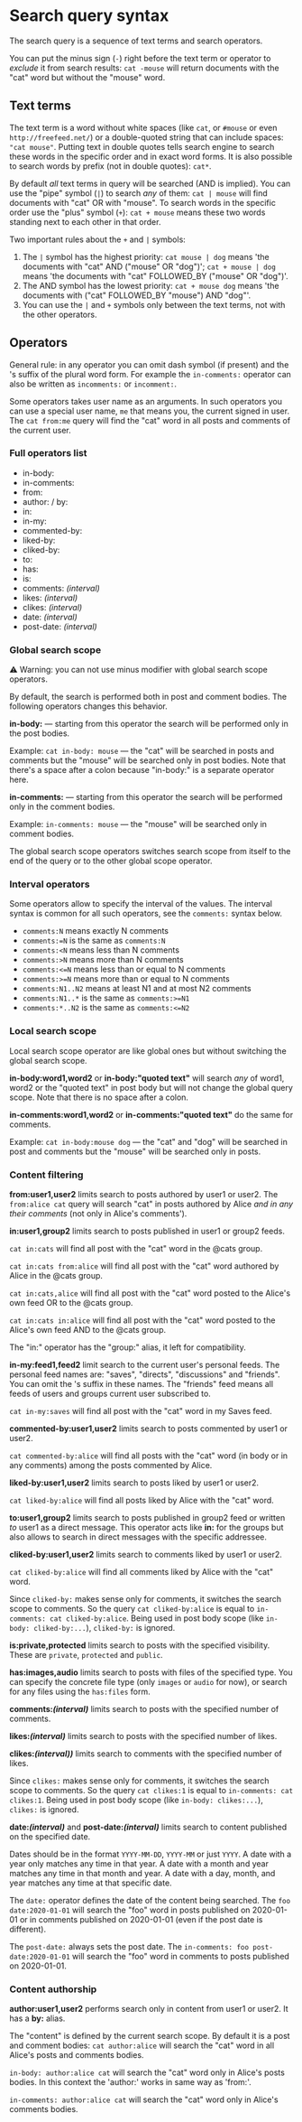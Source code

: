 # Search query syntax

The search query is a sequence of text terms and search operators.

You can put the minus sign (`-`) right before the text term or operator to _exclude_ it from search results: `cat -mouse` will return documents with the "cat" word but without the "mouse" word.

## Text terms

The text term is a word without white spaces (like `cat`, or `#mouse` or even `http://freefeed.net/`) or a double-quoted string that can include spaces: `"cat mouse"`. Putting text in double quotes tells search engine to search these words in the specific order and in exact word forms. It is also possible to search words by prefix (not in double quotes): `cat*`.

By default _all_ text terms in query will be searched (AND is implied). You can use the "pipe" symbol (`|`) to search _any_ of them: `cat | mouse` will find documents with "cat" OR with "mouse". To search words in the specific order use the "plus" symbol (`+`): `cat + mouse` means these two words standing next to each other in that order.

Two important rules about the `+` and `|` symbols:

1. The `|` symbol has the highest priority: `cat mouse | dog` means 'the documents with "cat" AND ("mouse" OR "dog")'; `cat + mouse | dog` means 'the documents with "cat" FOLLOWED_BY ("mouse" OR "dog")'.
2. The AND symbol has the lowest priority: `cat + mouse dog` means 'the documents with ("cat" FOLLOWED_BY "mouse") AND "dog"'.
3. You can use the `|` and `+` symbols only between the text terms, not with the other operators.

## Operators

General rule: in any operator you can omit dash symbol (if present) and the 's suffix of the plural word form. For example the `in-comments:` operator can also be written as `incomments:` or `incomment:`.

Some operators takes user name as an arguments. In such operators you can use a special user name, `me` that means you, the current signed in user. The `cat from:me` query will find the "cat" word in all posts and comments of the current user.

### Full operators list

* in-body:
* in-comments:
* from:
* author: / by:
* in:
* in-my:
* commented-by:
* liked-by:
* cliked-by:
* to:
* has:
* is:
* comments: *(interval)*
* likes: *(interval)*
* clikes: *(interval)*
* date: *(interval)*
* post-date: *(interval)*


### Global search scope

⚠ Warning: you can not use minus modifier with global search scope operators.

By default, the search is performed both in post and comment bodies. The following operators changes this behavior.

**in-body:** — starting from this operator the search will be performed only in the post bodies. 

Example: `cat in-body: mouse` — the "cat" will be searched in posts and comments but the "mouse" will be searched only in post bodies. Note that there's a space after a colon because "in-body:" is a separate operator here.

**in-comments:** — starting from this operator the search will be performed only in the comment bodies.

Example: `in-comments: mouse` — the "mouse" will be searched only in comment bodies.

The global search scope operators switches search scope from itself to the end of the query or to the other global scope operator. 

### Interval operators

Some operators allow to specify the interval of the values. The interval syntax is common for all such operators, see the `comments:` syntax below.
* `comments:N` means exactly N comments
* `comments:=N` is the same as `comments:N`
* `comments:<N` means less than N comments
* `comments:>N` means more than N comments
* `comments:<=N` means less than or equal to N comments
* `comments:>=N` means more than or equal to N comments
* `comments:N1..N2` means at least N1 and at most N2 comments
* `comments:N1..*` is the same as `comments:>=N1`
* `comments:*..N2` is the same as `comments:<=N2`

### Local search scope

Local search scope operator are like global ones but without switching the global search scope.

**in-body:word1,word2** or **in-body:"quoted text"** will search _any_ of word1, word2 or the "quoted text" in post body but will not change the global query scope. Note that there is no space after a colon.

**in-comments:word1,word2** or **in-comments:"quoted text"** do the same for comments.

Example: `cat in-body:mouse dog` — the "cat" and "dog" will be searched in post and comments but the "mouse" will be searched only in posts.

### Content filtering

**from:user1,user2** limits search to posts authored by user1 or user2. The `from:alice cat` query will search "cat" in posts authored by Alice _and in any their comments_ (not only in Alice's comments').

**in:user1,group2** limits search to posts published in user1 or group2 feeds.

`cat in:cats` will find all post with the "cat" word in the @cats group.

`cat in:cats from:alice` will find all post with the "cat" word authored by Alice in the @cats group.

`cat in:cats,alice` will find all post with the "cat" word posted to the Alice's own feed OR to the @cats group.

`cat in:cats in:alice` will find all post with the "cat" word posted to the Alice's own feed AND to the @cats group.

The "in:" operator has the "group:" alias, it left for compatibility.

**in-my:feed1,feed2** limit search to the current user's personal feeds. The personal feed names are: "saves", "directs", "discussions" and "friends". You can omit the 's suffix in these names. The "friends" feed means all feeds of users and groups current user subscribed to.

`cat in-my:saves` will find all post with the "cat" word in my Saves feed.

**commented-by:user1,user2** limits search to posts commented by user1 or user2.

`cat commented-by:alice` will find all posts with the "cat" word (in body or in any comments) among the posts commented by Alice.

**liked-by:user1,user2** limits search to posts liked by user1 or user2.

`cat liked-by:alice` will find all posts liked by Alice with the "cat" word.

**to:user1,group2** limits search to posts published in group2 feed or written _to_ user1 as a direct message. This operator acts like **in:** for the groups but also allows to search in direct messages with the specific addressee.

**cliked-by:user1,user2** limits search to comments liked by user1 or user2.

`cat cliked-by:alice` will find all comments liked by Alice with the "cat" word.

Since `cliked-by:` makes sense only for comments, it switches the search scope to comments. So the query `cat cliked-by:alice` is equal to `in-comments: cat cliked-by:alice`. Being used in post body scope (like `in-body: cliked-by:...`), `cliked-by:` is ignored.

**is:private,protected** limits search to posts with the specified visibility. These are `private`, `protected` and `public`.

**has:images,audio** limits search to posts with files of the specified type. You can specify the concrete file type (only `images` or `audio` for now), or search for any files using the `has:files` form.

**comments:*(interval)*** limits search to posts with the specified number of comments.

**likes:*(interval)*** limits search to posts with the specified number of likes.

**clikes:*(interval))*** limits search to comments with the specified number of likes.

Since `clikes:` makes sense only for comments, it switches the search scope to comments. So the query `cat clikes:1` is equal to `in-comments: cat clikes:1`. Being used in post body scope (like `in-body: clikes:...`), `clikes:` is ignored.

**date:*(interval)*** and **post-date:*(interval)*** limits search to content published on the specified date. 

Dates should be in the format `YYYY-MM-DD`, `YYYY-MM` or just `YYYY`. A date with a year only matches any time in that year. A date with a month and year matches any time in that month and year. A date with a day, month, and year matches any time at that specific date.

The `date:` operator defines the date of the content being searched. The `foo date:2020-01-01` will search the "foo" word in posts published on 2020-01-01 or in comments published on 2020-01-01 (even if the post date is different).

The `post-date:` always sets the post date. The `in-comments: foo post-date:2020-01-01` will search the "foo" word in comments to posts published on 2020-01-01.

### Content authorship

**author:user1,user2** performs search only in content from user1 or user2. It has a **by:** alias.

The "content" is defined by the current search scope. By default it is a post and comment bodies: `cat author:alice` will search the "cat" word in all Alice's posts and comments bodies.

`in-body: author:alice cat` will search the "cat" word only in Alice's posts bodies. In this context the 'author:' works in same way as 'from:'.

`in-comments: author:alice cat` will search the "cat" word only in Alice's comments bodies.
